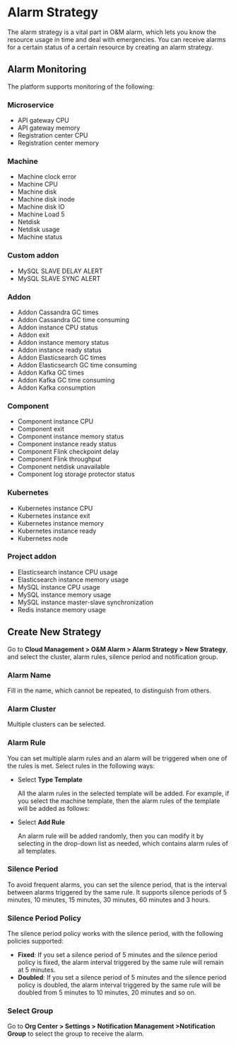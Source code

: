 # Alarm Strategy

The alarm strategy is a vital part in O&M alarm, which lets you know the resource usage in time and deal with emergencies. You can receive alarms for a certain status of a certain resource by creating an alarm strategy.

## Alarm Monitoring
The platform supports monitoring of the following:
### Microservice
- API gateway CPU
- API gateway memory
- Registration center CPU
- Registration center memory

### Machine
- Machine clock error
- Machine CPU
- Machine disk
- Machine disk inode
- Machine disk IO
- Machine Load 5
- Netdisk
- Netdisk usage
- Machine status

### Custom addon
- MySQL SLAVE DELAY ALERT
- MySQL SLAVE SYNC ALERT

### Addon
- Addon Cassandra GC times
- Addon Cassandra GC time consuming
- Addon instance CPU status
- Addon exit
- Addon instance memory status
- Addon instance ready status
- Addon Elasticsearch GC times
- Addon Elasticsearch GC time consuming
- Addon Kafka GC times
- Addon Kafka GC time consuming
- Addon Kafka consumption

### Component
- Component instance CPU
- Component exit
- Component instance memory status
- Component instance ready status
- Component Flink checkpoint delay
-  Component Flink throughput
- Component netdisk unavailable
- Component log storage protector status

### Kubernetes
- Kubernetes instance CPU
- Kubernetes instance exit
- Kubernetes instance memory
- Kubernetes instance ready
- Kubernetes node

### Project addon
- Elasticsearch instance CPU usage
- Elasticsearch instance memory usage
- MySQL instance CPU usage
- MySQL instance memory usage
- MySQL instance master-slave synchronization
- Redis instance memory usage

## Create New Strategy
Go to **Cloud Management > O&M Alarm > Alarm Strategy > New Strategy**, and select the cluster, alarm rules, silence period and notification group.

### Alarm Name
Fill in the name, which cannot be repeated, to distinguish from others.

### Alarm Cluster
Multiple clusters can be selected.

### Alarm Rule
You can set multiple alarm rules and an alarm will be triggered when one of the rules is met. Select rules in the following ways:
* Select **Type Template**

   All the alarm rules in the selected template will be added. For example, if you select the machine template, then the alarm rules of the template will be added as follows:

* Select **Add Rule**

   An alarm rule will be added randomly, then you can modify it by selecting in the drop-down list as needed, which contains alarm rules of all templates.


### Silence Period
To avoid frequent alarms, you can set the silence period, that is the interval between alarms triggered by the same rule. It supports silence periods of 5 minutes, 10 minutes, 15 minutes, 30 minutes, 60 minutes and 3 hours.

### Silence Period Policy
The silence period policy works with the silence period, with the following policies supported:
- **Fixed**: If you set a silence period of 5 minutes and the silence period policy is fixed, the alarm interval triggered by the same rule will remain at 5 minutes.
- **Doubled**: If you set a silence period of 5 minutes and the silence period policy is doubled, the alarm interval triggered by the same rule will be doubled from 5 minutes to 10 minutes, 20 minutes and so on.

### Select Group
Go to **Org Center > Settings > Notification Management >Notification Group** to select the group to receive the alarm.
